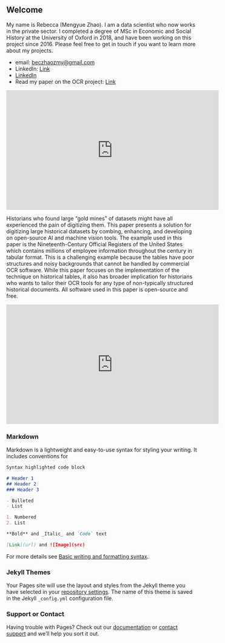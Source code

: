 ## Welcome

My name is Rebecca (Mengyue Zhao). I am a data scientist who now works in the private sector. I completed a degree of MSc in Economic and Social History at the University of Oxford in 2018, and have been working on this project since 2016. Please feel free to get in touch if you want to learn more about my projects. 
- email: beczhaozmy@gmail.com
- LinkedIn: [Link]([url](https://www.linkedin.com/in/mengyue-rebecca-zhao-a15bb8111/))
- [LinkedIn](https://www.linkedin.com/in/mengyue-rebecca-zhao-a15bb8111/)
- Read my paper on the OCR project: [Link]([url](https://www.linkedin.com/posts/mengyue-rebecca-zhao-a15bb8111_machine-vision-tools-enhancement-for-ocr-activity-6893647253307736064-dONL?utm_source=linkedin_share&utm_medium=member_desktop_web))



<p align="center">
<iframe width="560" height="315" src="https://www.youtube.com/embed/3fj6rooEX7A" title="YouTube video player" frameborder="0" allow="accelerometer; autoplay; clipboard-write; encrypted-media; gyroscope; picture-in-picture" allowfullscreen></iframe>
</p>


Historians who found large “gold mines” of datasets might have all experienced the pain of digitizing them. This paper presents a solution for digitizing large historical datasets by combing, enhancing, and developing on open-source AI and machine vision tools. The example used in this paper is the Nineteenth-Century Official Registers of the United States which contains millions of employee information throughout the century in tabular format. This is a challenging example because the tables have poor structures and noisy backgrounds that cannot be handled by commercial OCR software. While this paper focuses on the implementation of the technique on historical tables, it also has broader implication for historians who wants to tailor their OCR tools for any type of non-typically structured historical documents. All software used in this paper is open-source and free.


<iframe width="560" height="315" src="https://www.youtube.com/embed/3fj6rooEX7A" title="YouTube video player" frameborder="0" allow="accelerometer; autoplay; clipboard-write; encrypted-media; gyroscope; picture-in-picture" allowfullscreen></iframe>

### Markdown

Markdown is a lightweight and easy-to-use syntax for styling your writing. It includes conventions for

```markdown
Syntax highlighted code block

# Header 1
## Header 2
### Header 3

- Bulleted
- List

1. Numbered
2. List

**Bold** and _Italic_ and `Code` text

[Link](url) and ![Image](src)
```

For more details see [Basic writing and formatting syntax](https://docs.github.com/en/github/writing-on-github/getting-started-with-writing-and-formatting-on-github/basic-writing-and-formatting-syntax).

### Jekyll Themes

Your Pages site will use the layout and styles from the Jekyll theme you have selected in your [repository settings](https://github.com/becZzZhao/CVHistorical/settings/pages). The name of this theme is saved in the Jekyll `_config.yml` configuration file.

### Support or Contact

Having trouble with Pages? Check out our [documentation](https://docs.github.com/categories/github-pages-basics/) or [contact support](https://support.github.com/contact) and we’ll help you sort it out.
